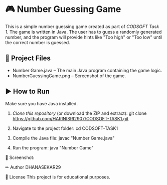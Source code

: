 # 🎮 Number Guessing Game

This is a simple number guessing game created as part of *CODSOFT Task 1*.
The game is written in Java. The user has to guess a randomly generated number, and the program will provide hints like "Too high" or "Too low" until the correct number is guessed.

## 📁 Project Files

- Number Game.java – The main Java program containing the game logic.
- NumberGuessingGame.png – Screenshot of the game.

## ▶ How to Run
Make sure you have Java installed.

1. *Clone this repository* (or download the ZIP and extract):
git clone https://github.com/HARINISRI2907/CODSOFT-TASK1.git

2. Navigate to the project folder:
cd CODSOFT-TASK1

3. Compile the Java file:
javac "Number Game.java"

4. Run the program:
java "Number Game"

📸 Screenshot:

✏ Author
DHANASEKAR29

📄 License
This project is for educational purposes.
